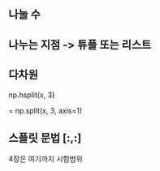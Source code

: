## 나눌 수

## 나누는 지점 -> 튜플 또는 리스트

## 다차원 

np.hsplit(x, 3)

= np.split(x, 3, axis=1)

## 스플릿 문법 [:,:]

4장은 여기까지 시험범위
